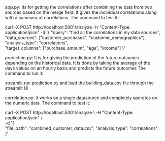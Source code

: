 app.py:
Its for getting the correlations after combining the data from two sources based on the merge field.
It gives the individual correlations along with a summary of correlations. 
The command to test it:

curl -X POST http://localhost:5001/analyze -H "Content-Type: application/json" -d '{
  "query": "find all the correlations in my data sources",
  "data_sources": ["customer_purchases", "customer_demographics"],
  "analysis_type": "correlations",            
  "target_columns": ["purchase_amount", "age", "income"]
}'

prediction.py:
It is for giving the prediction of the future outcomes depending on the historical data.
It is done by taking the average of the days values on an hourly basis and predicts the future outcomes
The command to run it:

streamlit run prediction.py
and load the building_data.csv file through the streamlit UI 

correlation.py:
It works on a single datasource and completely operates on the numeric data.
The command to test it:

curl -X POST http://localhost:5001/analyze \ 
-H "Content-Type: application/json" \                     
-d '{                                                             
    "file_path": "combined_customer_data.csv",
    "analysis_type": "correlations"                     
}'
